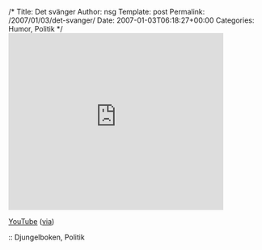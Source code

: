 /*
 Title: Det svänger
 Author: nsg
 Template: post
 Permalink: /2007/01/03/det-svanger/
 Date: 2007-01-03T06:18:27+00:00
 Categories: Humor, Politik
*/
<embed src="http://www.youtube.com/v/OWVSOvqlB_Q" width="425" height="350" type="application/x-shockwave-flash" wmode="transparent">
</embed>

  
[YouTube][1] ([via][2])

:: Djungelboken, Politik

<small></small>

 [1]: http://www.youtube.com/watch?v=OWVSOvqlB_Q
 [2]: http://ingero.blogspot.com/2007/01/kom-igen-sossar-det-svnger-ju.html